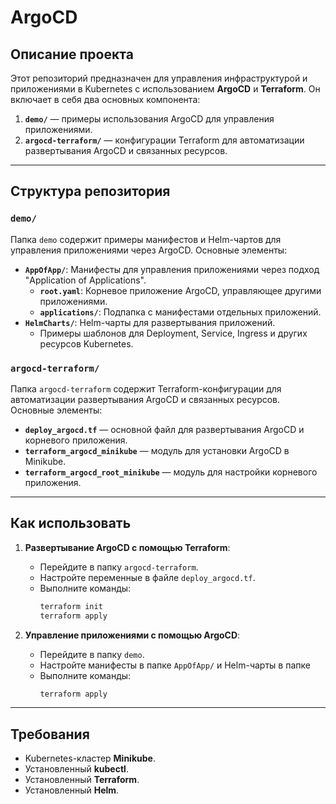 # ArgoCD

## Описание проекта

Этот репозиторий предназначен для управления инфраструктурой и приложениями в Kubernetes с использованием **ArgoCD** и **Terraform**. Он включает в себя два основных компонента:

1. **`demo/`** — примеры использования ArgoCD для управления приложениями.
2. **`argocd-terraform/`** — конфигурации Terraform для автоматизации развертывания ArgoCD и связанных ресурсов.

---

## Структура репозитория

### `demo/`

Папка `demo` содержит примеры манифестов и Helm-чартов для управления приложениями через ArgoCD. Основные элементы:

- **`AppOfApp/`**: Манифесты для управления приложениями через подход "Application of Applications".
  - **`root.yaml`**: Корневое приложение ArgoCD, управляющее другими приложениями.
  - **`applications/`**: Подпапка с манифестами отдельных приложений.
- **`HelmCharts/`**: Helm-чарты для развертывания приложений.
  - Примеры шаблонов для Deployment, Service, Ingress и других ресурсов Kubernetes.

### `argocd-terraform/`

Папка `argocd-terraform` содержит Terraform-конфигурации для автоматизации развертывания ArgoCD и связанных ресурсов. Основные элементы:
- **`deploy_argocd.tf`** — основной файл для развертывания ArgoCD и корневого приложения.
- **`terraform_argocd_minikube`** — модуль для установки ArgoCD в Minikube.
- **`terraform_argocd_root_minikube`** — модуль для настройки корневого приложения.

---

## Как использовать

1. **Развертывание ArgoCD с помощью Terraform**:
   - Перейдите в папку `argocd-terraform`.
   - Настройте переменные в файле `deploy_argocd.tf`.
   - Выполните команды:
     ```bash
     terraform init
     terraform apply
     ```

2. **Управление приложениями с помощью ArgoCD**:
   - Перейдите в папку `demo`.
   - Настройте манифесты в папке `AppOfApp/` и Helm-чарты в папке 
   - Выполните команды:
     ```bash
     terraform apply
     ```
---

## Требования

- Kubernetes-кластер **Minikube**.
- Установленный **kubectl**.
- Установленный **Terraform**.
- Установленный **Helm**.
